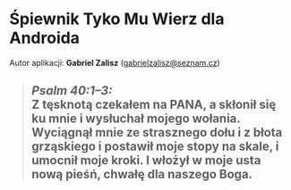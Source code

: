 Śpiewnik **Tyko Mu Wierz** dla Androida
===================================

Autor aplikacji: **Gabriel Zalisz** (gabrielzalisz@seznam.cz)

> ## **_Psalm 40:1–3:_** <br />Z tęsknotą czekałem na PANA, a skłonił się ku mnie i wysłuchał mojego wołania. Wyciągnął mnie ze strasznego dołu i z błota grząskiego i postawił moje stopy na skale, i umocnił moje kroki. I włożył w moje usta nową pieśń, chwałę dla naszego Boga. 